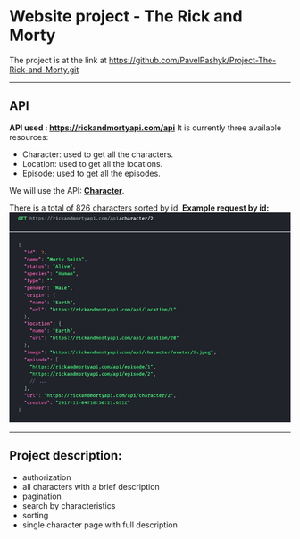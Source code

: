 # Website project - The Rick and Morty
The project is at the link at https://github.com/PavelPashyk/Project-The-Rick-and-Morty.git
___
## API
__API used : https://rickandmortyapi.com/api__
It is currently three available resources:
* Character: used to get all the characters.
* Location: used to get all the locations.
* Episode: used to get all the episodes.

We will use the API: __[Character](https://rickandmortyapi.com/api/character)__.

There is a total of 826 characters sorted by id.
__Example request by id:__
![Example request by id](./src/assets/api.jpg)
___
## Project description:
* authorization
* all characters with a brief description
* pagination
* search by characteristics
* sorting
* single character page with full description
